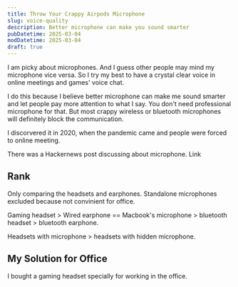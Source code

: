 ```yaml
---
title: Throw Your Crappy Airpods Microphone
slug: voice-quality
description: Better microphone can make you sound smarter
pubDatetime: 2025-03-04
modDatetime: 2025-03-04
draft: true
---
```


I am picky about microphones. And I guess other people may mind my microphone vice versa.
So I try my best to have a crystal clear voice in online meetings and games' voice chat.

I do this because I believe better microphone can make me sound smarter and let people pay more attention to what I say.
You don't need professional microphone for that. But most crappy wireless or bluetooth microphones will definitely block the communication.

I discorvered it in 2020, when the pandemic came and people were forced to online meeting.

There was a Hackernews post discussing about microphone.
Link

## Rank

Only comparing the headsets and earphones. Standalone microphones excluded because not convinient for office.

Gaming headset > Wired earphone == Macbook's microphone > bluetooth headset > bluetooth earphone.

Headsets with microphone > headsets with hidden microphone.

## My Solution for Office

I bought a gaming headset specially for working in the office.
